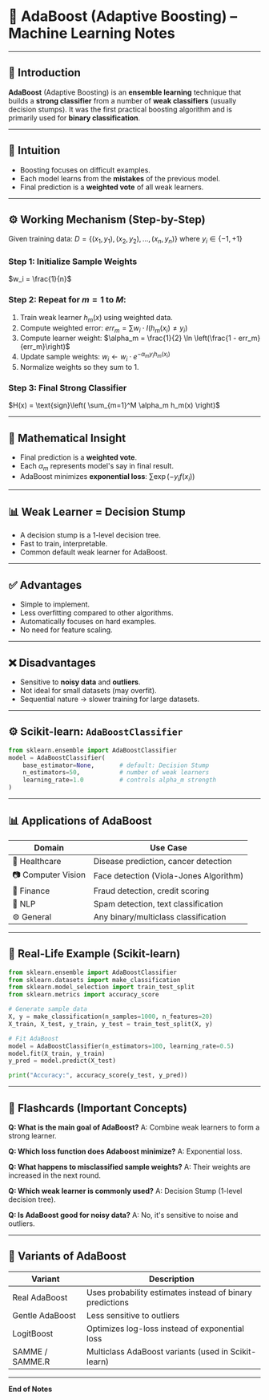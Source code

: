 # 🧠 AdaBoost (Adaptive Boosting) – Machine Learning Notes

---

## 📌 Introduction

**AdaBoost** (Adaptive Boosting) is an **ensemble learning** technique that builds a **strong classifier** from a number of **weak classifiers** (usually decision stumps). It was the first practical boosting algorithm and is primarily used for **binary classification**.

---

## 🚀 Intuition

* Boosting focuses on difficult examples.
* Each model learns from the **mistakes** of the previous model.
* Final prediction is a **weighted vote** of all weak learners.

---

## ⚙️ Working Mechanism (Step-by-Step)

Given training data:
$D = \{(x_1, y_1), (x_2, y_2), ..., (x_n, y_n)\}$
where $y_i \in \{-1, +1\}$

### Step 1: Initialize Sample Weights

$w_i = \frac{1}{n}$

### Step 2: Repeat for $m = 1$ to $M$:

1. Train weak learner $h_m(x)$ using weighted data.
2. Compute weighted error:
   $err_m = \sum w_i \cdot I(h_m(x_i) \neq y_i)$
3. Compute learner weight:
   $\alpha_m = \frac{1}{2} \ln \left(\frac{1 - err_m}{err_m}\right)$
4. Update sample weights:
   $w_i \leftarrow w_i \cdot e^{-\alpha_m y_i h_m(x_i)}$
5. Normalize weights so they sum to 1.

### Step 3: Final Strong Classifier

$H(x) = \text{sign}\left( \sum_{m=1}^M \alpha_m h_m(x) \right)$

---

## 🧠 Mathematical Insight

* Final prediction is a **weighted vote**.
* Each $\alpha_m$ represents model's say in final result.
* AdaBoost minimizes **exponential loss**:
  $\sum \exp(-y_i f(x_i))$

---

## 📊 Weak Learner = Decision Stump

* A decision stump is a 1-level decision tree.
* Fast to train, interpretable.
* Common default weak learner for AdaBoost.

---

## ✅ Advantages

* Simple to implement.
* Less overfitting compared to other algorithms.
* Automatically focuses on hard examples.
* No need for feature scaling.

---

## ❌ Disadvantages

* Sensitive to **noisy data** and **outliers**.
* Not ideal for small datasets (may overfit).
* Sequential nature → slower training for large datasets.

---

## ⚙️ Scikit-learn: `AdaBoostClassifier`

```python
from sklearn.ensemble import AdaBoostClassifier
model = AdaBoostClassifier(
    base_estimator=None,       # default: Decision Stump
    n_estimators=50,           # number of weak learners
    learning_rate=1.0          # controls alpha_m strength
)
```

---

## 📊 Applications of AdaBoost

| Domain             | Use Case                               |
| ------------------ | -------------------------------------- |
| 🏥 Healthcare      | Disease prediction, cancer detection   |
| 📷 Computer Vision | Face detection (Viola-Jones Algorithm) |
| 💸 Finance         | Fraud detection, credit scoring        |
| 💬 NLP             | Spam detection, text classification    |
| ⚙️ General         | Any binary/multiclass classification   |

---

## 🤖 Real-Life Example (Scikit-learn)

```python
from sklearn.ensemble import AdaBoostClassifier
from sklearn.datasets import make_classification
from sklearn.model_selection import train_test_split
from sklearn.metrics import accuracy_score

# Generate sample data
X, y = make_classification(n_samples=1000, n_features=20)
X_train, X_test, y_train, y_test = train_test_split(X, y)

# Fit AdaBoost
model = AdaBoostClassifier(n_estimators=100, learning_rate=0.5)
model.fit(X_train, y_train)
y_pred = model.predict(X_test)

print("Accuracy:", accuracy_score(y_test, y_pred))
```

---

## 📒 Flashcards (Important Concepts)

**Q: What is the main goal of AdaBoost?**
A: Combine weak learners to form a strong learner.

**Q: Which loss function does Adaboost minimize?**
A: Exponential loss.

**Q: What happens to misclassified sample weights?**
A: Their weights are increased in the next round.

**Q: Which weak learner is commonly used?**
A: Decision Stump (1-level decision tree).

**Q: Is AdaBoost good for noisy data?**
A: No, it's sensitive to noise and outliers.

---

## 📆 Variants of AdaBoost

| Variant         | Description                                              |
| --------------- | -------------------------------------------------------- |
| Real AdaBoost   | Uses probability estimates instead of binary predictions |
| Gentle AdaBoost | Less sensitive to outliers                               |
| LogitBoost      | Optimizes log-loss instead of exponential loss           |
| SAMME / SAMME.R | Multiclass AdaBoost variants (used in Scikit-learn)      |

---

**End of Notes**
